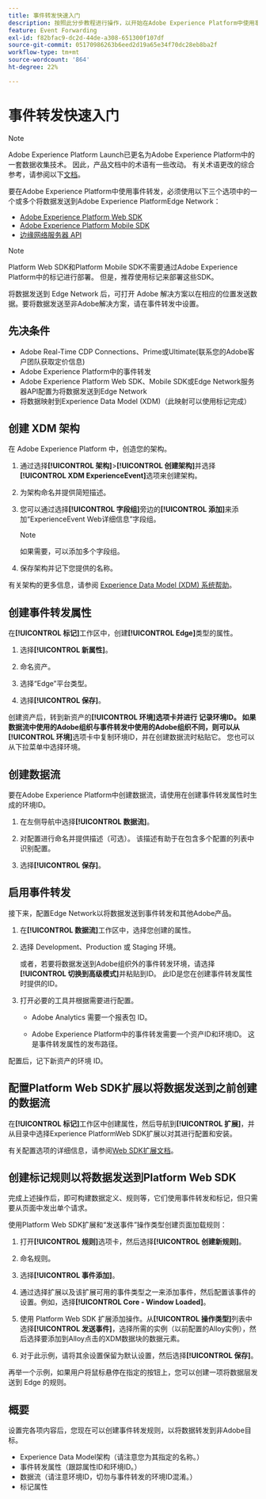 ```yaml
---
title: 事件转发快速入门
description: 按照此分步教程进行操作，以开始在Adobe Experience Platform中使用事件转发。
feature: Event Forwarding
exl-id: f82bfac9-dc2d-44de-a308-651300f107df
source-git-commit: 05170986263b6eed2d19a65e34f70dc28eb8ba2f
workflow-type: tm+mt
source-wordcount: '864'
ht-degree: 22%

---
```


# 事件转发快速入门

>[!NOTE]
>
>Adobe Experience Platform Launch已更名为Adobe Experience Platform中的一套数据收集技术。 因此，产品文档中的术语有一些改动。 有关术语更改的综合参考，请参阅以下[文档](../../term-updates.md)。

要在Adobe Experience Platform中使用事件转发，必须使用以下三个选项中的一个或多个将数据发送到Adobe Experience PlatformEdge Network：

* [Adobe Experience Platform Web SDK](../../extensions/client/web-sdk/overview.md)
* [Adobe Experience Platform Mobile SDK](https://sdkdocs.com)
* [边缘网络服务器 API](/help/server-api/overview.md)

>[!NOTE]
>Platform Web SDK和Platform Mobile SDK不需要通过Adobe Experience Platform中的标记进行部署。 但是，推荐使用标记来部署这些SDK。

将数据发送到 Edge Network 后，可打开 Adobe 解决方案以在相应的位置发送数据。要将数据发送至非Adobe解决方案，请在事件转发中设置。

## 先决条件

* Adobe Real-Time CDP Connections、Prime或Ultimate(联系您的Adobe客户团队获取定价信息)
* Adobe Experience Platform中的事件转发
* Adobe Experience Platform Web SDK、Mobile SDK或Edge Network服务器API配置为将数据发送到Edge Network
* 将数据映射到Experience Data Model (XDM)（此映射可以使用标记完成）

## 创建 XDM 架构

在 Adobe Experience Platform 中，创造您的架构。

1. 通过选择&#x200B;**[!UICONTROL 架构]**>**[!UICONTROL 创建架构]**&#x200B;并选择&#x200B;**[!UICONTROL XDM ExperienceEvent]**&#x200B;选项来创建架构。

1. 为架构命名并提供简短描述。

1. 您可以通过选择&#x200B;**[!UICONTROL 字段组]**&#x200B;旁边的&#x200B;**[!UICONTROL 添加]**&#x200B;来添加“ExperienceEvent Web详细信息”字段组。

   >[!NOTE]
   >
   >如果需要，可以添加多个字段组。

1. 保存架构并记下您提供的名称。

有关架构的更多信息，请参阅 [Experience Data Model (XDM) 系统帮助](https://experienceleague.adobe.com/docs/experience-platform/xdm/home.html)。

## 创建事件转发属性

在&#x200B;**[!UICONTROL 标记]**&#x200B;工作区中，创建&#x200B;**[!UICONTROL Edge]**&#x200B;类型的属性。

1. 选择&#x200B;**[!UICONTROL 新属性]**。

1. 命名资产。

1. 选择“Edge”平台类型。

1. 选择&#x200B;**[!UICONTROL 保存]**。

创建资产后，转到新资产的&#x200B;**[!UICONTROL 环境]**选项卡并进行
记录环境ID。 如果数据流中使用的Adobe组织与事件转发中使用的Adobe组织不同，则可以从**[!UICONTROL 环境]**&#x200B;选项卡中复制环境ID，并在创建数据流时粘贴它。 您也可以从下拉菜单中选择环境。

## 创建数据流

要在Adobe Experience Platform中创建数据流，请使用在创建事件转发属性时生成的环境ID。

1. 在左侧导航中选择&#x200B;**[!UICONTROL 数据流]**。

1. 对配置进行命名并提供描述（可选）。
该描述有助于在包含多个配置的列表中识别配置。

1. 选择&#x200B;**[!UICONTROL 保存]**。

## 启用事件转发

接下来，配置Edge Network以将数据发送到事件转发和其他Adobe产品。

1. 在&#x200B;**[!UICONTROL 数据流]**&#x200B;工作区中，选择您创建的属性。

1. 选择 Development、Production 或 Staging 环境。

   或者，若要将数据发送到Adobe组织外的事件转发环境，请选择&#x200B;**[!UICONTROL 切换到高级模式]**&#x200B;并粘贴到ID。 此ID是您在创建事件转发属性时提供的ID。

1. 打开必要的工具并根据需要进行配置。

   * Adobe Analytics 需要一个报表包 ID。

   * Adobe Experience Platform中的事件转发需要一个资产ID和环境ID。 这是事件转发属性的发布路径。

配置后，记下新资产的环境 ID。

## 配置Platform Web SDK扩展以将数据发送到之前创建的数据流

在&#x200B;**[!UICONTROL 标记]**&#x200B;工作区中创建属性，然后导航到&#x200B;**[!UICONTROL 扩展]**，并从目录中选择Experience PlatformWeb SDK扩展以对其进行配置和安装。

有关配置选项的详细信息，请参阅[Web SDK扩展文档](../../extensions/client/web-sdk/overview.md)。

## 创建标记规则以将数据发送到Platform Web SDK

完成上述操作后，即可构建数据定义、规则等，它们使用事件转发和标记，但只需要从页面中发出单个请求。

使用Platform Web SDK扩展和“发送事件”操作类型创建页面加载规则：

1. 打开&#x200B;**[!UICONTROL 规则]**&#x200B;选项卡，然后选择&#x200B;**[!UICONTROL 创建新规则]**。

1. 命名规则。

1. 选择&#x200B;**[!UICONTROL 事件添加]**。

1. 通过选择扩展以及该扩展可用的事件类型之一来添加事件，然后配置该事件的设置。例如，选择&#x200B;**[!UICONTROL Core - Window Loaded]**。

1. 使用 Platform Web SDK 扩展添加操作。从&#x200B;**[!UICONTROL 操作类型]**&#x200B;列表中选择&#x200B;**[!UICONTROL 发送事件]**，选择所需的实例（以前配置的Alloy实例），然后选择要添加到Alloy点击的XDM数据块的数据元素。

1. 对于此示例，请将其余设置保留为默认设置，然后选择&#x200B;**[!UICONTROL 保存]**。

再举一个示例，如果用户将鼠标悬停在指定的按钮上，您可以创建一项将数据层发送到 Edge 的规则。

## 概要

设置完各项内容后，您现在可以创建事件转发规则，以将数据转发到非Adobe目标。

* Experience Data Model架构（请注意您为其指定的名称。）
* 事件转发属性（跟踪属性ID和环境ID。）
* 数据流（请注意环境ID，切勿与事件转发的环境ID混淆。）
* 标记属性
